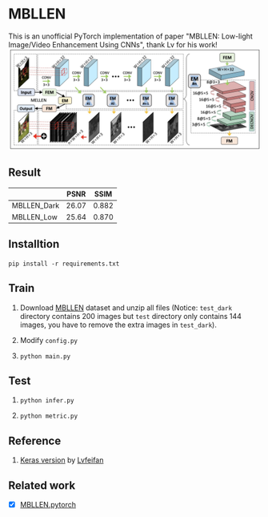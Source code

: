 # MBLLEN
This is an unofficial PyTorch implementation of paper "MBLLEN: Low-light Image/Video Enhancement Using CNNs", thank Lv for his work!
![](./src/network.jpg)

## Result 
|  | PSNR	 |  SSIM      |
| ---------  |------------| --------- |
| MBLLEN_Dark| 26.07     |  0.882    | 
| MBLLEN_Low | 25.64     |  0.870    | 

## Installtion
```
pip install -r requirements.txt
```

## Train
1. Download [MBLLEN](http://phi-ai.buaa.edu.cn/project/MBLLEN/index.htm) dataset and unzip all files (Notice: `test_dark` directory contains 200 images but `test` directory only contains 144 images, you have to remove the extra images in `test_dark`).

2. Modify `config.py`

3. `python main.py`


## Test
1. `python infer.py`

2. `python metric.py`

## Reference
1. [Keras version](https://github.com/Lvfeifan/MBLLEN) by [Lvfeifan](https://lvfeifan.github.io)

## Related work
- [x] [MBLLEN.pytorch](https://github.com/ymmshi/MBLLEN.pytorch)